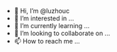 - 👋 Hi, I’m @luzhouc
- 👀 I’m interested in ...
- 🌱 I’m currently learning ...
- 💞️ I’m looking to collaborate on ...
- 📫 How to reach me ...

<!---
luzhouc/luzhouc is a ✨ special ✨ repository because its `README.md` (this file) appears on your GitHub profile.
You can click the Preview link to take a look at your changes.
--->
